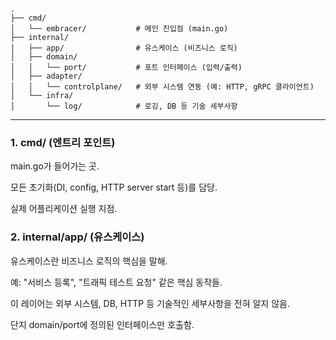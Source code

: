 ```
.
├── cmd/
│   └── embracer/           # 메인 진입점 (main.go)
├── internal/
│   ├── app/                # 유스케이스 (비즈니스 로직)
│   ├── domain/
│   │   └── port/           # 포트 인터페이스 (입력/출력)
│   ├── adapter/
│   │   └── controlplane/   # 외부 시스템 연동 (예: HTTP, gRPC 클라이언트)
│   └── infra/
│       └── log/            # 로깅, DB 등 기술 세부사항
```

---

### 1. cmd/ (엔트리 포인트)
main.go가 들어가는 곳.

모든 초기화(DI, config, HTTP server start 등)를 담당.

실제 어플리케이션 실행 지점.


### 2. internal/app/ (유스케이스)
유스케이스란 비즈니스 로직의 핵심을 말해.

예: "서비스 등록", "트래픽 테스트 요청" 같은 핵심 동작들.

이 레이어는 외부 시스템, DB, HTTP 등 기술적인 세부사항을 전혀 알지 않음.

단지 domain/port에 정의된 인터페이스만 호출함.
